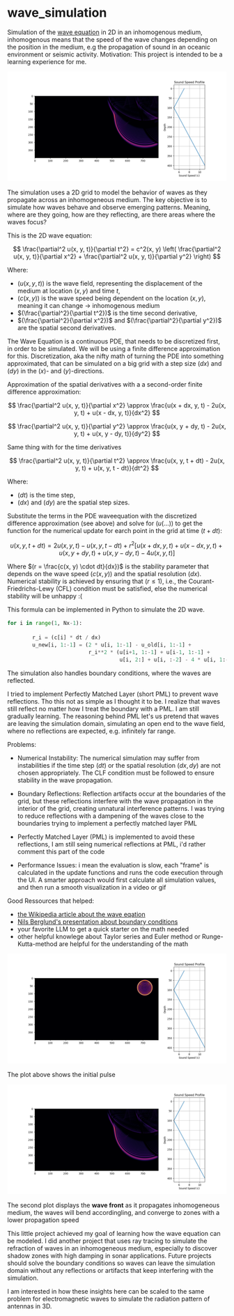 # wave_simulation

Simulation of the [wave equation](https://en.wikipedia.org/wiki/Wave_equation) in 2D in an inhomogenous medium, inhomogenous means that the speed of the wave changes depending on the position in the medium, e.g the propagation of sound in an oceanic environment or seismic activity. Motivation: This project is intended to be a learning experience for me.

![Wave Propagating](plot2.png)


The simulation uses a 2D grid to model the behavior of waves as they propagate across an inhomogeneous medium. The key objective is to simulate how waves behave and observe emerging patterns. Meaning, where are they going, how are they reflecting, are there areas where the waves focus?


This is the 2D wave equation:

$$
\frac{\partial^2 u(x, y, t)}{\partial t^2} = c^2(x, y) \left( \frac{\partial^2 u(x, y, t)}{\partial x^2} + \frac{\partial^2 u(x, y, t)}{\partial y^2} \right)
$$

Where:
- $(u(x, y, t))$ is the wave field, representing the displacement of the medium at location $(x, y)$ and time $t$,
- $(c(x, y))$ is the wave speed being dependent on the location $(x, y)$, meaning it can change -> inhomogenous medium
- $(\frac{\partial^2}{\partial t^2})$ is the time second derivative,
- $(\frac{\partial^2}{\partial x^2})$ and $(\frac{\partial^2}{\partial y^2})$ are the spatial second derivatives.


The Wave Equation is a continuous PDE, that needs to be discretized first, in order to be simulated. We will be using a finite difference approximation for this. 
Discretization, aka the nifty math of turning the PDE into something approximated, that can be simulated on a big grid with a step size $(dx)$ and $(dy)$ in the $(x)$- and $(y)$-directions. 

Approximation of the spatial derivatives with a a second-order finite difference approximation:

$$
\frac{\partial^2 u(x, y, t)}{\partial x^2} \approx \frac{u(x + dx, y, t) - 2u(x, y, t) + u(x - dx, y, t)}{dx^2}
$$

$$
\frac{\partial^2 u(x, y, t)}{\partial y^2} \approx \frac{u(x, y + dy, t) - 2u(x, y, t) + u(x, y - dy, t)}{dy^2}
$$


Same thing with for the time derivatives

$$
\frac{\partial^2 u(x, y, t)}{\partial t^2} \approx \frac{u(x, y, t + dt) - 2u(x, y, t) + u(x, y, t - dt)}{dt^2}
$$

Where:
- $(dt)$ is the time step,
- $(dx)$ and $(dy)$ are the spatial step sizes.

Substitute the terms in the PDE waveequation with the discretized difference approximation (see above) and solve for $(u(...))$ to get the function for  the numerical update for earch point in the grid at time $(t+dt)$:


$$
u(x, y, t + dt) = 2u(x, y, t) - u(x, y, t - dt) + r^2 \left[ u(x + dx, y, t) + u(x - dx, y, t) + u(x, y + dy, t) + u(x, y - dy, t) - 4u(x, y, t) \right]
$$

Where $(r = \frac{c(x, y) \cdot dt}{dx})$ is the stability parameter that depends on the wave speed $(c(x, y))$ and the spatial resolution $(dx)$. Numerical stability is achieved by ensuring that $(r \leq 1)$, i.e., the Courant-Friedrichs-Lewy (CFL) condition must be satisfied, else the numerical stability will be unhappy :(


This formula can be implemented in Python to simulate the 2D wave.

```python
for i in range(1, Nx-1):  

        r_i = (c[i] * dt / dx) 
        u_new[i, 1:-1] = (2 * u[i, 1:-1] - u_old[i, 1:-1] + 
                          r_i**2 * (u[i+1, 1:-1] + u[i-1, 1:-1] + 
                                    u[i, 2:] + u[i, :-2] - 4 * u[i, 1:-1]))
```

The simulation also handles boundary conditions, where the waves are reflected.

I tried to implement Perfectly Matched Layer (short PML) to prevent wave reflections. Tho this not as simple as I thought it to be. I realize that waves still reflect no matter how I treat the boundary with a PML. I am still gradually learning. The reasoning behind PML let's us pretend that waves are leaving the simulation domain, simulating an open end to the wave field, where no reflections are expected, e.g. infinitely far range.



Problems:
- Numerical Instability: The numerical simulation may suffer from instabilities if the time step $(dt)$ or the spatial resolution $( dx, dy )$ are not chosen appropriately. The CLF condition must be followed to ensure stability in the wave propagation.

- Boundary Reflections: Reflection artifacts occur at the boundaries of the grid, but these reflections interfere with the wave propagation in the interior of the grid, creating unnatural interference patterns. I was trying to reduce reflections with a dampening of the waves close to the boundaries trying to implement a perfectly matched layer PML

- Perfectly Matched Layer (PML) is implemented to avoid these reflections, I am still seing numerical reflections at PML, i'd rather comment this part of the code

- Performance Issues: i mean the evaluation is slow, each "frame" is calculated in the update functions and runs the code execution through the UI. A smarter approach would first calculate all simulation values, and then run a smooth visualization in a video or gif


Good Ressources that helped:
- [the Wikipedia article about the wave eqation](https://en.wikipedia.org/wiki/Wave_equation)
- [Nils Berglund's presentation about boundary conditions ](https://www.youtube.com/watch?v=pN-gi_omIVE)
- your favorite LLM to get a quick starter on the math needed
- other helpful knowlege about Taylor series and Euler method or Runge-Kutta-method are helpful for the understanding of the math


![Initial Impulse](plot1.png)

The plot above shows the initial pulse

![Wave Propagating](plot2.png)

The second plot displays the **wave front** as it propagates inhomogeneous medium, the waves will bend accordingling, and converge to zones with a lower propagation speed

This little project achieved my goal of learning how the wave equation can be modeled. I did another project that uses ray tracing to simulate the refraction of waves in an inhomogeneous medium, especially to discover shadow zones with high damping in sonar applications. Future projects should solve the boundary conditions so waves can leave the simulation domain without any reflections or artifacts that keep interfering with the simulation.

I am interested in how these insights here can be scaled to the same problem for electromagnetic waves to simulate the radiation pattern of antennas in 3D.